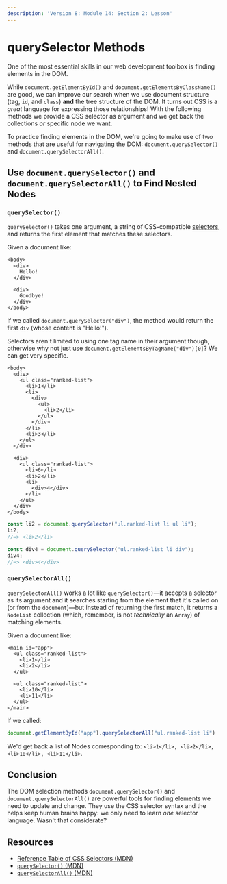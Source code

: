 ```yaml
---
description: 'Version 8: Module 14: Section 2: Lesson'
---
```


# querySelector Methods

One of the most essential skills in our web development toolbox is finding elements in the DOM.

While `document.getElementById()` and `document.getElementsByClassName()` are good, we can improve our search when we use document structure \(tag, `id`, and `class`\) **and** the tree structure of the DOM. It turns out CSS is a _great_ language for expressing those relationships! With the following methods we provide a CSS selector as argument and we get back the collections _or_ specific node we want.

To practice finding elements in the DOM, we're going to make use of two methods that are useful for navigating the DOM: `document.querySelector()` and `document.querySelectorAll()`.

## Use `document.querySelector()` and `document.querySelectorAll()` to Find Nested Nodes

### `querySelector()`

`querySelector()` takes one argument, a string of CSS-compatible [selectors](https://developer.mozilla.org/en-US/docs/Web/Guide/CSS/Getting_Started/Selectors), and returns the first element that matches these selectors.

Given a document like:

```markup
<body>
  <div>
    Hello!
  </div>

  <div>
    Goodbye!
  </div>
</body>
```

If we called `document.querySelector("div")`, the method would return the first `div` \(whose content is "Hello!"\).

Selectors aren't limited to using one tag name in their argument though, otherwise why not just use `document.getElementsByTagName("div")[0]`? We can get very specific.

```markup
<body>
  <div>
    <ul class="ranked-list">
      <li>1</li>
      <li>
        <div>
          <ul>
            <li>2</li>
          </ul>
        </div>
      </li>
      <li>3</li>
    </ul>
  </div>

  <div>
    <ul class="ranked-list">
      <li>6</li>
      <li>2</li>
      <li>
        <div>4</div>
      </li>
    </ul>
  </div>
</body>
```

```javascript
const li2 = document.querySelector("ul.ranked-list li ul li");
li2;
//=> <li>2</li>

const div4 = document.querySelector("ul.ranked-list li div");
div4;
//=> <div>4</div>
```

### `querySelectorAll()`

`querySelectorAll()` works a lot like `querySelector()`—it accepts a selector as its argument and it searches starting from the element that it's called on \(or from the `document`\)—but instead of returning the first match, it returns a `NodeList` collection \(which, remember, is not _technically_ an `Array`\) of matching elements.

Given a document like:

```markup
<main id="app">
  <ul class="ranked-list">
    <li>1</li>
    <li>2</li>
  </ul>

  <ul class="ranked-list">
    <li>10</li>
    <li>11</li>
  </ul>
</main>
```

If we called:

```javascript
document.getElementById("app").querySelectorAll("ul.ranked-list li")
```

We'd get back a list of Nodes corresponding to: `<li>1</li>, <li>2</li>, <li>10</li>, <li>11</li>`.

## Conclusion

The DOM selection methods `document.querySelector()` and `document.querySelectorAll()` are powerful tools for finding elements we need to update and change. They use the CSS selector syntax and the helps keep human brains happy: we only need to learn _one_ selector language. Wasn't that considerate?

## Resources

* [Reference Table of CSS Selectors \(MDN\)](https://developer.mozilla.org/en-US/docs/Learn/CSS/Building_blocks/Selectors#Reference_table_of_selectors)
* [`querySelector()` \(MDN\)](https://developer.mozilla.org/en-US/docs/Web/API/Document/querySelector)
* [`querySelectorAll()` \(MDN\)](https://developer.mozilla.org/en-US/docs/Web/API/Document/querySelectorAll)

